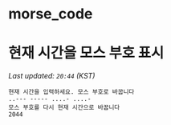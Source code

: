 # morse_code
# 현재 시간을 모스 부호 표시
<!-- MORSE_TIME_START -->
_Last updated: `20:44` (KST)_

```
현재 시간을 입력하세요. 모스 부호로 바꿉니다
..--- ----- ....- ....-
모스 부호를 다시 현재 시간으로 바꿉니다
2044
```
<!-- MORSE_TIME_END -->
